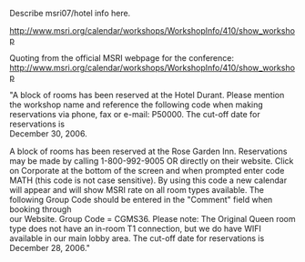 Describe msri07/hotel info here.


http://www.msri.org/calendar/workshops/WorkshopInfo/410/show_workshop

Quoting from the official MSRI webpage for the conference:
http://www.msri.org/calendar/workshops/WorkshopInfo/410/show_workshop

"A block of rooms has been reserved at the Hotel Durant. Please mention   
the workshop name and reference the following code when making reservations
via phone, fax or e-mail: P50000. The cut-off date for reservations is    
December 30, 2006.

A block of rooms has been reserved at the Rose Garden Inn. Reservations
may be made by calling 1-800-992-9005 OR directly on their website. Click
on Corporate at the bottom of the screen and when prompted enter code MATH
(this code is not case sensitive). By using this code a new calendar will 
appear and will show MSRI rate on all room types available. The following 
Group Code should be entered in the "Comment" field when booking through  
our Website. Group Code = CGMS36. Please note: The Original Queen room   
type does not have an in-room T1 connection, but we do have WIFI available
in our main lobby area. The cut-off date for reservations is December 28, 
2006."
